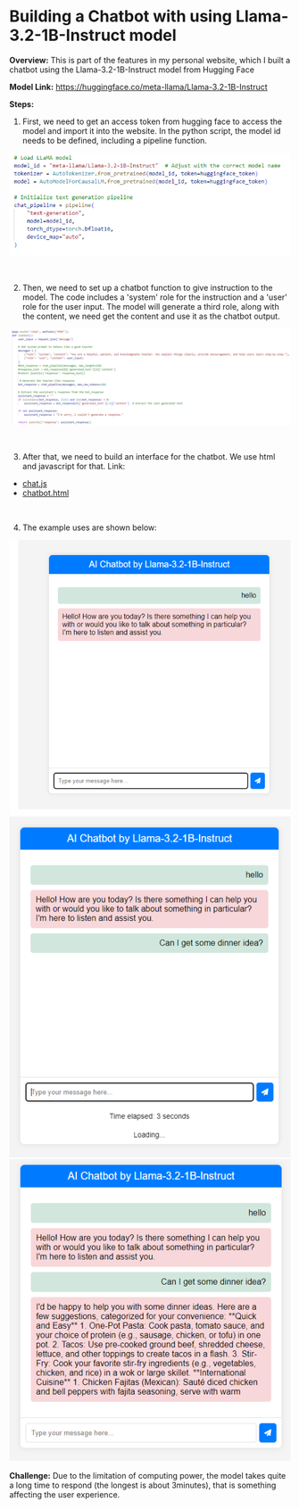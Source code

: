 # Building a Chatbot with using Llama-3.2-1B-Instruct model

**Overview:** This is part of the features in my personal website, which I built a chatbot using the Llama-3.2-1B-Instruct model from Hugging Face

**Model Link:** https://huggingface.co/meta-llama/Llama-3.2-1B-Instruct

**Steps:**
1. First, we need to get an access token from hugging face to access the model and import it into the website. In the python script, the model id needs to be defined, including a pipeline function.

![](image/chatbot4.png)

<br>

2. Then, we need to set up a chatbot function to give instruction to the model. The code includes a 'system' role for the instruction and a 'user' role for the user input. The model will generate a third role, along with the content, we need get the content and use it as the chatbot output.

![](image/chatbot5.png)

<br>

3. After that, we need to build an interface for the chatbot. We use html and javascript for that. Link:
- <a href="chat.js">chat.js</a>
- <a href="chatbot.html">chatbot.html</a>

<br>

4. The example uses are shown below:

![](image/chatbot1.png)
![](image/chatbot2.png)
![](image/chatbot3.png)

**Challenge:** Due to the limitation of computing power, the model takes quite a long time to respond (the longest is about 3minutes), that is something affecting the user experience. 
